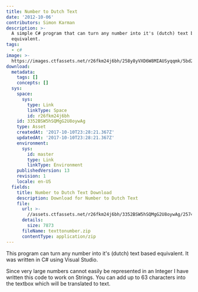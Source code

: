 ```yaml
---
title: Number to Dutch Text
date: '2012-10-06'
contributors: Simon Karman
description: >-
  A simple C# program that can turn any number into it's (dutch) text based
  equivalent.
tags:
  - c#
image: >-
  https://images.ctfassets.net/r26fkm24j6bh/258y8yVXD6W8MIAUSyqqmk/5bd202f1796fecbf415bb2de388e8aa2/texttonumber.png
download:
  metadata:
    tags: []
    concepts: []
  sys:
    space:
      sys:
        type: Link
        linkType: Space
        id: r26fkm24j6bh
    id: 3352BSW5hSQMgG2U8oywAg
    type: Asset
    createdAt: '2017-10-10T23:28:21.367Z'
    updatedAt: '2017-10-10T23:28:21.367Z'
    environment:
      sys:
        id: master
        type: Link
        linkType: Environment
    publishedVersion: 13
    revision: 1
    locale: en-US
  fields:
    title: Number to Dutch Text Download
    description: Download for Number to Dutch Text
    file:
      url: >-
        //assets.ctfassets.net/r26fkm24j6bh/3352BSW5hSQMgG2U8oywAg/2574ecb14d46fb4e663c3197eabe3a3a/texttonumber.zip
      details:
        size: 7873
      fileName: texttonumber.zip
      contentType: application/zip
---
```


This program can turn any number into it's (dutch) text based equivalent. It was written in C# using Visual Studio. 

Since very large numbers cannot easily be represented in an Integer I have written this code to work on Strings. You can add up to 63 characters into the textbox which will be translated to text.